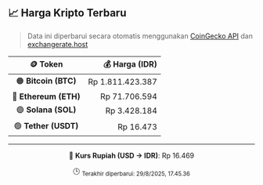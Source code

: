 

<!-- HARGA_KRIPTO -->
## 📈 Harga Kripto Terbaru

> Data ini diperbarui secara otomatis menggunakan [CoinGecko API](https://www.coingecko.com/) dan [exchangerate.host](https://exchangerate.host/)

<div align="center">

| 🪙 Token | 💰 Harga (IDR) |
|:------:|---------------:|
| 🟠 **Bitcoin (BTC)**   | Rp 1.811.423.387 |
| 🔵 **Ethereum (ETH)**  | Rp 71.706.594 |
| 🟣 **Solana (SOL)**    | Rp 3.428.184 |
| 🟢 **Tether (USDT)**   | Rp 16.473 |

---

💱 **Kurs Rupiah (USD → IDR)**: Rp 16.469

🕒 <sub>Terakhir diperbarui: 29/8/2025, 17.45.36</sub>

</div>
<!-- /HARGA_KRIPTO -->